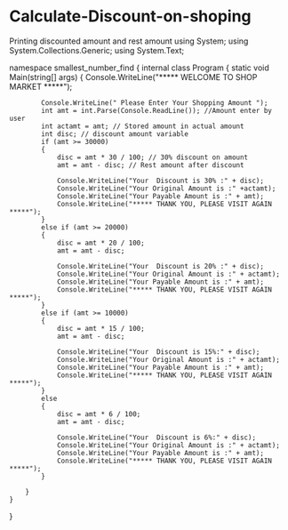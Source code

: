 # Calculate-Discount-on-shoping
Printing discounted amount and rest amount 
using System;
using System.Collections.Generic;
using System.Text;

namespace smallest_number_find
{
    internal class Program
    {
        static void Main(string[] args)
        {
            Console.WriteLine("***** WELCOME TO SHOP MARKET *****");
            
            Console.WriteLine(" Please Enter Your Shopping Amount ");
            int amt = int.Parse(Console.ReadLine()); //Amount enter by user
            int actamt = amt; // Stored amount in actual amount
            int disc; // discount amount variable
            if (amt >= 30000)
            {
                disc = amt * 30 / 100; // 30% discount on amount 
                amt = amt - disc; // Rest amount after discount

                Console.WriteLine("Your  Discount is 30% :" + disc);
                Console.WriteLine("Your Original Amount is :" +actamt);
                Console.WriteLine("Your Payable Amount is :" + amt);
                Console.WriteLine("***** THANK YOU, PLEASE VISIT AGAIN *****");
            }
            else if (amt >= 20000)
            {
                disc = amt * 20 / 100;
                amt = amt - disc;

                Console.WriteLine("Your  Discount is 20% :" + disc);
                Console.WriteLine("Your Original Amount is :" + actamt);
                Console.WriteLine("Your Payable Amount is :" + amt);
                Console.WriteLine("***** THANK YOU, PLEASE VISIT AGAIN *****");
            }
            else if (amt >= 10000)
            {
                disc = amt * 15 / 100;
                amt = amt - disc;

                Console.WriteLine("Your  Discount is 15%:" + disc);
                Console.WriteLine("Your Original Amount is :" + actamt);
                Console.WriteLine("Your Payable Amount is :" + amt);
                Console.WriteLine("***** THANK YOU, PLEASE VISIT AGAIN *****");
            }
            else
            {
                disc = amt * 6 / 100;
                amt = amt - disc;

                Console.WriteLine("Your  Discount is 6%:" + disc);
                Console.WriteLine("Your Original Amount is :" + actamt);
                Console.WriteLine("Your Payable Amount is :" + amt);
                Console.WriteLine("***** THANK YOU, PLEASE VISIT AGAIN *****");
            }

        }
    }
}

